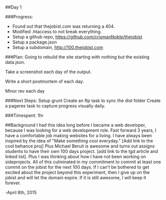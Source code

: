 ##Day 1

###Progress:
* Found out that thejobist.com was returning a 404.
* Modified .htaccess to not break everything.
* Setup a github repo, https://github.com/crismanNoble/thejobist
* Setup a package.json
* Setup a subdomain, http://100.thejobist.com

###Plan:
Going to rebuild the site starting with nothing but the existing data.json.

Take a screenshot each day of the output.

Write a short postmortem of each day.

Minor rev each day

###Next Steps:
Setup grunt
Create an ftp task to sync the dist folder
Create a pageres task to capture progress visually daily.

###Timespent:
1hr

##Background
I had this idea long before I became a web developer, because I was looking for a web development role. Fast forward 3 years, I have a comfortable job making websites for a living. I have always been inspired by the idea of "Make something cool everyday." [Add link to the cool behance proj] Plus Michael Beruit is awesome and turns out assigns students to have their own 100 days project. [add link to the tgd article and linked list]. Plus I was thinking about how I have not been working on sideprojects. All of this culminated in my commitment to commit at least one commit on the jobist for the next 100 days. If I can't be bothered to get excited about the project beyond this experiment, then I give up on the jobist and will let the domain expire. If it is still awesome, I will keep it forever.

-April 8th, 2015